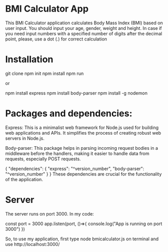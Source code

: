 # BMI Calculator App

This BMI Calculator application calculates Body Mass Index (BMI) based on user input.
You should input your age, gender, weight and height. In case if you need input numbers with a specified number of digits after the decimal point, please, use a dot (.) for correct calculation


# Installation
git clone
npm init
npm install
npm run

or

npm install express
npm install body-parser
npm install -g nodemon



# Packages and dependencies:
Express: This is a minimalist web framework for Node.js used for building web applications and APIs. It simplifies the process of creating robust web servers in Node.js.

Body-parser: This package helps in parsing incoming request bodies in a middleware before the handlers, making it easier to handle data from requests, especially POST requests.

{
  "dependencies": {
    "express": "^version_number",
    "body-parser": "^version_number"
  }
}
These dependencies are crucial for the functionality of the application.

# Server
The server runs on port 3000. In my code:

const port = 3000
app.listen(port, ()=>{
    console.log("App is running on port 3000")
})

So, to use my application, first type node bmicalculator.js on terminal and use http://localhost:3000/








